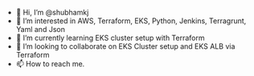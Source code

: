 - 👋 Hi, I’m @shubhamkj
- 👀 I’m interested in AWS, Terraform, EKS, Python, Jenkins, Terragrunt, Yaml and Json
- 🌱 I’m currently learning EKS cluster setup with Terraform
- 💞️ I’m looking to collaborate on EKS Cluster setup and EKS ALB via Terraform
- 📫 How to reach me.

<!---
shubhamkj/shubhamkj is a ✨ special ✨ repository because its `README.md` (this file) appears on your GitHub profile.
You can click the Preview link to take a look at your changes.
--->

